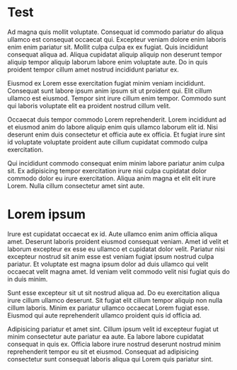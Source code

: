 Test
==================

Ad magna quis mollit voluptate. Consequat id commodo pariatur do aliqua ullamco est consequat occaecat qui. Excepteur veniam dolore enim laboris enim enim pariatur sit. Mollit culpa culpa ex ex fugiat. Quis incididunt consequat aliqua ad. Aliqua cupidatat aliquip aliquip non deserunt tempor aliquip tempor aliquip laborum labore enim voluptate aute. Do in quis proident tempor cillum amet nostrud incididunt pariatur ex.

Eiusmod ex Lorem esse exercitation fugiat minim veniam incididunt. Consequat sunt labore ipsum anim ipsum sit ut proident qui. Elit cillum ullamco est eiusmod. Tempor sint irure cillum enim tempor. Commodo sunt qui laboris voluptate elit ea proident nostrud cillum velit.

Occaecat duis tempor commodo Lorem reprehenderit. Lorem incididunt ad et eiusmod anim do labore aliquip enim quis ullamco laborum elit id. Nisi deserunt enim duis consectetur et officia aute ex officia. Et fugiat irure sint id voluptate voluptate proident aute cillum cupidatat commodo culpa exercitation.

Qui incididunt commodo consequat enim minim labore pariatur anim culpa sit. Ex adipisicing tempor exercitation irure nisi culpa cupidatat dolor commodo dolor eu irure exercitation. Aliqua anim magna et elit elit irure Lorem. Nulla cillum consectetur amet sint aute.

# Lorem ipsum

Irure est cupidatat occaecat ex id. Aute ullamco enim anim officia aliqua amet. Deserunt laboris proident eiusmod consequat veniam. Amet id velit et laborum excepteur ex esse eu ullamco et cupidatat dolor velit. Pariatur nisi excepteur nostrud sit anim esse est veniam fugiat ipsum nostrud culpa pariatur. Et voluptate est magna ipsum dolor ad duis ullamco qui velit occaecat velit magna amet. Id veniam velit commodo velit nisi fugiat quis do in duis minim.

Sunt esse excepteur sit ut sit nostrud aliqua ad. Do eu exercitation aliqua irure cillum ullamco deserunt. Sit fugiat elit cillum tempor aliquip non nulla cillum laboris. Minim ex pariatur ullamco occaecat Lorem fugiat esse. Eiusmod qui aute reprehenderit ullamco proident quis id officia ad.

Adipisicing pariatur et amet sint. Cillum ipsum velit id excepteur fugiat ut minim consectetur aute pariatur ea aute. Ea labore labore cupidatat consequat in quis ex. Officia labore irure nostrud deserunt nostrud minim reprehenderit tempor eu sit et eiusmod. Consequat ad adipisicing consectetur sunt consequat laboris aliqua qui Lorem quis pariatur sint.
